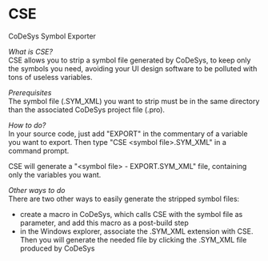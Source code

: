 # CSE
CoDeSys Symbol Exporter


*What is CSE?*  
CSE allows you to strip a symbol file generated by CoDeSys, to keep only the symbols you need,
avoiding your UI design software to be polluted with tons of useless variables.



*Prerequisites*  
The symbol file (.SYM_XML) you want to strip must be in the same directory than the associated
CoDeSys project file (.pro).



*How to do?*  
In your source code, just add "EXPORT" in the commentary of a variable you want to export.
Then type "CSE \<symbol file\>.SYM_XML" in a command prompt.

CSE will generate a "\<symbol file\> - EXPORT.SYM_XML" file, containing only the variables you want.



*Other ways to do*  
There are two other ways to easily generate the stripped symbol files:
* create a macro in CoDeSys, which calls CSE with the symbol file as parameter, and add this macro as a post-build step
* in the Windows explorer, associate the .SYM_XML extension with CSE. Then you will generate the needed file by clicking the .SYM_XML file produced by CoDeSys
